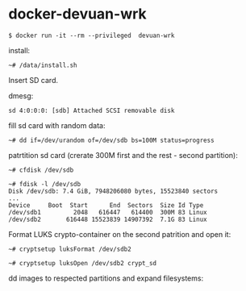 # docker-devuan-wrk

```
$ docker run -it --rm --privileged  devuan-wrk
```

install:
```
~# /data/install.sh
```

Insert SD card.

dmesg:
```
sd 4:0:0:0: [sdb] Attached SCSI removable disk
```

fill sd card with random data:
```
~# dd if=/dev/urandom of=/dev/sdb bs=100M status=progress
```

patrtition sd card (crerate 300M first and the rest - second partition):
```
~# cfdisk /dev/sdb

~# fdisk -l /dev/sdb
Disk /dev/sdb: 7.4 GiB, 7948206080 bytes, 15523840 sectors
...
Device     Boot  Start      End  Sectors  Size Id Type
/dev/sdb1         2048   616447   614400  300M 83 Linux
/dev/sdb2       616448 15523839 14907392  7.1G 83 Linux
```
Format LUKS crypto-container on the second patrition and open it:
```
~# cryptsetup luksFormat /dev/sdb2

~# cryptsetup luksOpen /dev/sdb2 crypt_sd
```

dd images to respected partitions and expand filesystems:

